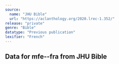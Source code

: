 ```yaml
---
source:
  name: "JHU Bible"
  url: "https://aclanthology.org/2020.lrec-1.352/"
release: "private"
genre: "Bible"
datatype: "Previous publication"
lexifier: "French"
---
```


## Data for mfe--fra from JHU Bible